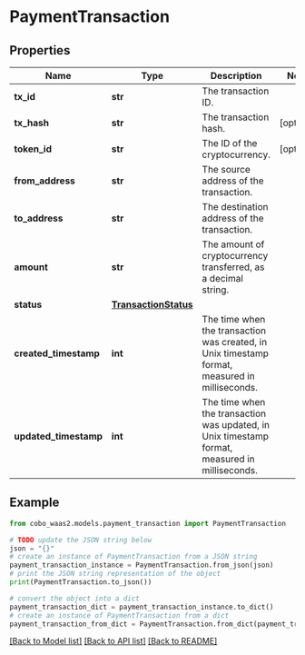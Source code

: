 # PaymentTransaction


## Properties

Name | Type | Description | Notes
------------ | ------------- | ------------- | -------------
**tx_id** | **str** | The transaction ID. | 
**tx_hash** | **str** | The transaction hash. | [optional] 
**token_id** | **str** | The ID of the cryptocurrency. | [optional] 
**from_address** | **str** | The source address of the transaction. | 
**to_address** | **str** | The destination address of the transaction. | 
**amount** | **str** | The amount of cryptocurrency transferred, as a decimal string. | 
**status** | [**TransactionStatus**](TransactionStatus.md) |  | 
**created_timestamp** | **int** | The time when the transaction was created, in Unix timestamp format, measured in milliseconds. | 
**updated_timestamp** | **int** | The time when the transaction was updated, in Unix timestamp format, measured in milliseconds. | 

## Example

```python
from cobo_waas2.models.payment_transaction import PaymentTransaction

# TODO update the JSON string below
json = "{}"
# create an instance of PaymentTransaction from a JSON string
payment_transaction_instance = PaymentTransaction.from_json(json)
# print the JSON string representation of the object
print(PaymentTransaction.to_json())

# convert the object into a dict
payment_transaction_dict = payment_transaction_instance.to_dict()
# create an instance of PaymentTransaction from a dict
payment_transaction_from_dict = PaymentTransaction.from_dict(payment_transaction_dict)
```
[[Back to Model list]](../README.md#documentation-for-models) [[Back to API list]](../README.md#documentation-for-api-endpoints) [[Back to README]](../README.md)


